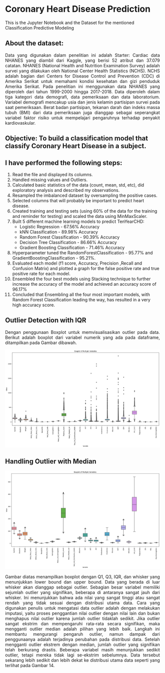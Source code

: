 <h1>Coronary Heart Disease Prediction</h1>
This is the Jupyter Notebook and the Dataset for the mentioned Classification Predictive Modeling


## About the dataset:

<p align="justify">
Data yang digunakan dalam penelitian ini adalah Starter: Cardiac data NHANES yang diambil dari Kaggle, yang berisi 52 atribut dan 37.079 catatan. NHANES (National Health and Nutrition Examination Survey) adalah survei yang dilakukan oleh National Center Health Statistics (NCHS). NCHS adalah bagian dari Centers for Disease Control and Prevention (CDC) di Amerika Serikat untuk memahami kondisi kesehatan dan gizi penduduk Amerika Serikat. Pada penelitian ini menggunakan data NHANES yang diperoleh dari tahun 1999-2000 hingga 2017-2018. Data diperoleh dalam tiga kategori data demografi, data pemeriksaan dan data laboratorium. Variabel demografi mencakup usia dan jenis kelamin partisipan survei pada saat pemeriksaan. Berat badan partisipan, tekanan darah dan indeks massa tubuh (BMI) dari data pemeriksaan juga dianggap sebagai seperangkat variabel faktor risiko untuk mempelajari pengaruhnya terhadap penyakit kardiovaskular.
</p>

## Objective: To build a classification model that classify Coronary Heart Disease in a subject.


## I have performed the following steps: 
1. Read the file and displayed its columns.
2. Handled missing values and Outliers.
3. Calculated basic statistics of the data (count, mean, std, etc), did exploratory analysis and described my observations.
4. Resampled the imbalanced dataset by oversampling the positive cases.
5. Selected columns that will probably be important to predict heart disease.
6. Created training and testing sets (using 60% of the data for the training and reminder for testing) and scaled the data using MinMaxScaler.
7. Built 5 different machine learning models to predict TenYearCHD:
    *  Logistic Regression - 67.56% Accuracy
    *  kNN Classification - 89.98% Accuracy
    *  Random Forest Classification - 90.39% Accuracy
    *  Decision Tree Classification - 86.66% Accuracy
    *  Gradient Boosting Classification - 71.46% Accuracy
8. Hyperparameter tuned the RandomForestClassification - 95.77% and GradientBoostingClassification - 95.21%.
9. Evaluated each model (f1 score, Accuracy, Precision ,Recall and Confusion Matrix) and plotted a graph for the false positive rate and true positive rate for each model.
10. Ensembled the four best models using Stacking technique to further increase the accuracy of the model and achieved an accuracy score of 96.17%
11. Concluded that Ensembling all the four most important models, with Random Forest Classification leading the way, has resulted in a very high accuracy score.

## Outlier Detection with IQR
<p align="justify">
Dengan penggunaan Boxplot untuk memvisualisasikan outlier pada data. Berikut adalah boxplot dari variabel numerik yang ada pada dataframe, ditampilkan pada Gambar dibawah.
</p>
<img src="https://github.com/emilhrdnsy/emil-thesis-repo/blob/master/Outlier.png" alt="Outlier" width="1000">


## Handling Outlier with Median
<img src="https://github.com/emilhrdnsy/emil-thesis-repo/blob/master/Handling%20Outlier%20with%20median.png" alt="Handling Outlier with Median" width="1000">
<p align="justify">
Gambar diatas menampilkan boxplot dengan Q1, Q3, IQR, dan whisker yang menunjukkan lower bound dan upper bound. Data yang berada di luar whisker akan dianggap sebagai outlier. Sebagian besar variabel memiliki sejumlah outlier yang signifikan, beberapa di antaranya sangat jauh dari whisker. Ini menunjukkan bahwa ada nilai yang sangat tinggi atau sangat rendah yang tidak sesuai dengan distribusi utama data. Cara yang digunakan penulis untuk mengatasi data outlier adalah dengan melakukan imputasi, yaitu proses penggantian nilai outlier dengan nilai lain dan bukan menghapus nilai outlier karena jumlah outlier tidaklah sedikit. Jika outlier sangat ekstrim dan mempengaruhi rata-rata secara signifikan, maka mengganti outlier median adalah pilihan yang lebih baik. Langkah ini membantu mengurangi pengaruh outlier, namun dampak dari penggunaanya adalah terjadinya perubahan pada distribusi data.
Setelah mengganti outlier ekstrem dengan median, jumlah outlier yang signifikan telah berkurang drastis. Beberapa variabel masih menunjukkan sedikit outlier, tetapi mereka tidak lagi se-ekstrim sebelumnya. Data tersebut sekarang lebih sedikit dan lebih dekat ke distribusi utama data seperti yang terlihat pada Gambar 14.
</p>

